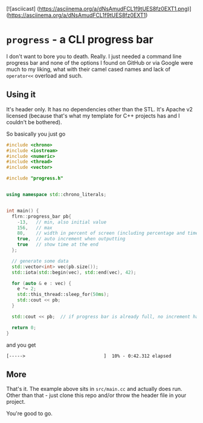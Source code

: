[![asciicast]
(https://asciinema.org/a/dNsAmudFCL1f9tUES8fz0EXT1.png)]
(https://asciinema.org/a/dNsAmudFCL1f9tUES8fz0EXT1)

# `progress` - a CLI progress bar

I don't want to bore you to death. Really. I just needed a command line
progress bar and none of the options I found on GitHub or via Google were much
to my liking, what with their camel cased names and lack of `operator<<`
overload and such.


## Using it
It's header only. It has no dependencies other than the STL. It's Apache v2
licensed (because that's what my template for C++ projects has and I couldn't
be bothered).

So basically you just go
```cpp
#include <chrono>
#include <iostream>
#include <numeric>
#include <thread>
#include <vector>

#include "progress.h"


using namespace std::chrono_literals;


int main() {
  flrn::progress_bar pb{
    -13,   // min, also initial value
    156,   // max
    80,    // width in percent of screen (including percentage and time)
    true,  // auto increment when outputting
    true   // show time at the end
  };

  // generate some data
  std::vector<int> vec(pb.size());
  std::iota(std::begin(vec), std::end(vec), 42);

  for (auto & e : vec) {
    e *= 2;
    std::this_thread::sleep_for(50ms);
    std::cout << pb;
  }

  std::cout << pb;  // if progress bar is already full, no increment happens

  return 0;
}
```

and you get
```shell
[----->                             ]  10% - 0:42.312 elapsed
```


## More
That's it. The example above sits in `src/main.cc` and actually does run. Other
than that - just clone this repo and/or throw the header file in your project.

You're good to go.

